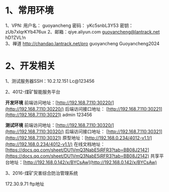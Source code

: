 # 1、常用环境

1、VPN:  用户名： guoyancheng  密码： yKc5snbL3Y53   密钥： zUb7xIqrKYb476ux
2、邮箱：qiye.aliyun.com   guoyancheng@lantrack.net   hD?ZVL!n    
3、禅道  http://chandao.lantrack.net/pro  guoyancheng   Guoyancheng2024
 


# 2、开发相关

1、测试服务器SSH：10.2.12.151     Lc@123456

2、4012-煤矿智能服务平台

**开发环境**
前端访问地址：[http://192.168.7.110:30220/](http://192.168.7.110:30220/)
后端访问接口地址： [http://192.168.7.110:30221](http://192.168.7.110:30221)
admin 123456

**测试环境**
前端访问地址：[http://192.168.7.110:30320/](http://192.168.7.110:30320/)
后端访问接口地址： [http://192.168.7.110:30321](http://192.168.7.110:30321)
原型地址：[http://192.168.0.234/4012-v1.1/](http://192.168.0.234/4012-v1.1/)
在线文档地址：[https://docs.qq.com/sheet/DU1VmQ3NabE5jRFR3?tab=BB08J2142](https://docs.qq.com/sheet/DU1VmQ3NabE5jRFR3?tab=BB08J2142)
共享平台地址：[http://192.168.0.142/x/BYCsAw](http://192.168.0.142/x/BYCsAw)


3、2016-煤矿灾害综合防治管理系统

172.30.9.71  ftp地址

